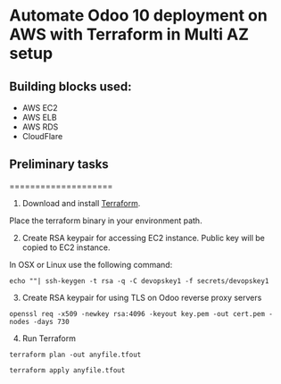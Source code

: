 
# Automate Odoo 10 deployment on AWS with Terraform in Multi AZ setup

## Building blocks used:

- AWS EC2
- AWS ELB
- AWS RDS
- CloudFlare

## Preliminary tasks
====================

1) Download and install [Terraform](https://www.terraform.io/downloads.html).

Place the terraform binary in your environment path.


2) Create RSA keypair for accessing EC2 instance. Public key will be copied to EC2 instance.

In OSX or Linux use the following command:

```
echo ""| ssh-keygen -t rsa -q -C devopskey1 -f secrets/devopskey1
```


3) Create RSA keypair for using TLS on Odoo reverse proxy servers

```
openssl req -x509 -newkey rsa:4096 -keyout key.pem -out cert.pem -nodes -days 730
```


4) Run Terraform


```
terraform plan -out anyfile.tfout
```


```
terraform apply anyfile.tfout
```
